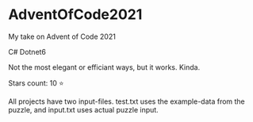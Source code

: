 # AdventOfCode2021
My take on Advent of Code 2021

C# Dotnet6

Not the most elegant or efficiant ways, but it works. Kinda.

Stars count: 10 :star: 

All projects have two input-files. test.txt uses the example-data from the puzzle, and input.txt uses actual puzzle input.